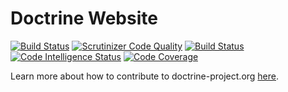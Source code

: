 # Doctrine Website

[![Build Status](https://travis-ci.org/doctrine/doctrine-website.svg?branch=master)](https://travis-ci.org/doctrine/doctrine-website)
[![Scrutinizer Code Quality](https://scrutinizer-ci.com/g/doctrine/doctrine-website/badges/quality-score.png?b=master)](https://scrutinizer-ci.com/g/doctrine/doctrine-website/?branch=master)
[![Build Status](https://scrutinizer-ci.com/g/doctrine/doctrine-website/badges/build.png?b=master)](https://scrutinizer-ci.com/g/doctrine/doctrine-website/build-status/master)
[![Code Intelligence Status](https://scrutinizer-ci.com/g/doctrine/doctrine-website/badges/code-intelligence.svg?b=master)](https://scrutinizer-ci.com/code-intelligence)
[![Code Coverage](https://scrutinizer-ci.com/g/doctrine/doctrine-website/badges/coverage.png?b=master)](https://scrutinizer-ci.com/g/doctrine/doctrine-website/?branch=master)

Learn more about how to contribute to doctrine-project.org [here](https://www.doctrine-project.org/contribute/website/).
